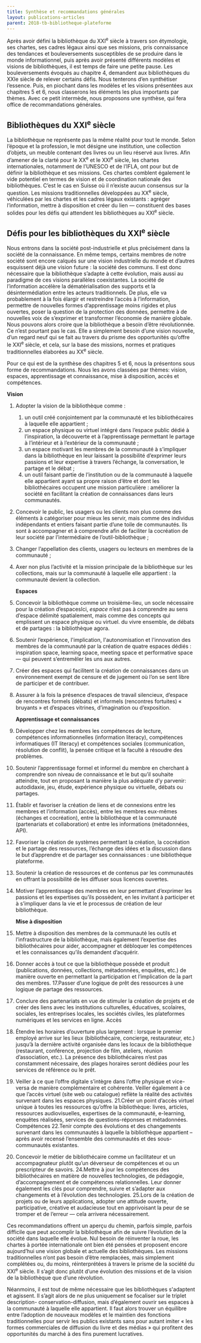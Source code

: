 ```yaml
---
title: Synthèse et recommandations générales
layout: publications-articles
parent: 2018-tb-bibliotheque-plateforme
---
```


Après avoir défini la bibliothèque du XXI<sup>e</sup> siècle à travers son étymologie, ses chartes, ses cadres légaux ainsi que ses missions, pris connaissance des tendances et bouleversements susceptibles de se produire dans le monde informationnel, puis après avoir présenté différents modèles et visions de bibliothèques, il est temps de faire une petite pause. Les bouleversements évoqués au chapitre 4, demandent aux bibliothèques du XXIe siècle de relever certains défis. Nous tenterons d’en synthétiser l’essence. Puis, en piochant dans les modèles et les visions présentées aux chapitres 5 et 6, nous classerons les éléments les plus importants par thèmes. Avec ce petit intermède, nous proposons une synthèse, qui fera office de recommandations générales.

## Bibliothèques du XXI<sup>e</sup> siècle
La bibliothèque ne représente pas la même réalité pour tout le monde. Selon l’époque et la profession, le mot désigne une institution, une collection d’objets, un meuble contenant des livres ou un lieu réservé aux livres. Afin d’amener de la clarté pour le XX<sup>e</sup> et le XXI<sup>e</sup> siècle, les chartes internationales, notamment de l’UNESCO et de l’IFLA, ont pour but de définir la bibliothèque et ses missions. Ces chartes comblent également le vide potentiel en termes de vision et de coordination nationale des bibliothèques. C’est le cas en Suisse où il n’existe aucun consensus sur la question. Les missions traditionnelles développées au XX<sup>e</sup> siècle, véhiculées par les chartes et les cadres légaux existants : agréger l’information, mettre à disposition et créer du lien — constituent des bases solides pour les défis qui attendent les bibliothèques au XXI<sup>e</sup> siècle.

## Défis pour les bibliothèques du XXI<sup>e</sup> siècle
Nous entrons dans la société post-industrielle et plus précisément dans la société de la connaissance. En même temps, certains membres de notre société sont encore calqués sur une vision industrielle du monde et d’autres esquissent déjà une vision future : la société des communs. Il est donc nécessaire que la bibliothèque s’adapte à cette évolution, mais aussi au paradigme de ces visions parallèles coexistantes. La société de l’information accélère la dématérialisation des supports et la désintermédiation entre les acteurs traditionnels. De plus, elle va probablement à la fois élargir et restreindre l’accès à l’information, permettre de nouvelles formes d’apprentissage moins rigides et plus ouvertes, poser la question de la protection des données, permettre à de nouvelles voix de s’exprimer et transformer l’économie de manière globale. Nous pouvons alors croire que la bibliothèque a besoin d’être révolutionnée. Ce n’est pourtant pas le cas. Elle a simplement besoin d’une vision nouvelle, d’un regard neuf qui se fait au travers du prisme des opportunités qu’offre le XXI<sup>e</sup> siècle, et cela, sur la base des missions, normes et pratiques traditionnelles élaborées au XX<sup>e</sup> siècle.

Pour ce qui est de la synthèse des chapitres 5 et 6, nous la présentons sous forme de recommandations. Nous les avons classées par thèmes: vision, espaces, apprentissage et connaissance, mise à disposition, accès et compétences.

**Vision**

1. Adopter la vision de la bibliothèque comme :
    1. un outil créé conjointement par la communauté et les bibliothécaires à laquelle elle appartient ;
    2. un espace physique ou virtuel intégré dans l’espace public dédié à l’inspiration, la découverte et à l’apprentissage permettant le partage à l’intérieur et à l’extérieur de la communauté ;
    3. un espace motivant les membres de la communauté à s’impliquer dans la bibliothèque en leur laissant la possibilité d’exprimer leurs passions et leur expertise à travers l’échange, la conversation, le partage et le débat ;
    4. un outil faisant partie de l’institution ou de la communauté à laquelle elle appartient ayant sa propre raison d’être et dont les bibliothécaires occupent une mission particulière : améliorer la société en facilitant la création de connaissances dans leurs communautés.
2. Concevoir le public, les usagers ou les clients non plus comme des éléments à catégoriser pour mieux les servir, mais comme des individus indépendants et entiers faisant partie d’une toile de communautés. Ils sont à accompagner et à comprendre afin de faciliter la cocréation de leur société par l’intermédiaire de l’outil-bibliothèque ;
3. Changer l’appellation des clients, usagers ou lecteurs en membres de la communauté ;
4. Axer non plus l’activité et la mission principale de la bibliothèque sur les collections, mais sur la communauté à laquelle elle appartient : la communauté devient la collection.

    **Espaces**

5. Concevoir la bibliothèque comme un troisième-lieu, un socle nécessaire pour la création d’espaces<at-note>Ici, <i>espace</i> n’est pas à comprendre au sens d’espace délimité spatialement, mais comme des concepts qui emplissent un espace physique ou virtuel.</at-note> du vivre ensemble, de débats et de partages : la bibliothèque agora.
6. Soutenir l’expérience, l'implication, l'autonomisation et l'innovation des membres de la communauté par la création de quatre espaces dédiés : inspiration space, learning space, meeting space et performative space — qui peuvent s’entremêler les uns aux autres.
7. Créer des espaces qui facilitent la création de connaissances dans un environnement exempt de censure et de jugement où l’on se sent libre de participer et de contribuer.
8. Assurer à la fois la présence d’espaces de travail silencieux, d’espace de rencontres formels (débats) et informels (rencontres fortuites) « bruyants » et d’espaces vitrines, d’imagination ou d’exposition.

    **Apprentissage et connaissances**

9. Développer chez les membres les compétences de lecture, compétences informationnelles (information literacy), compétences informatiques (IT literacy) et compétences sociales (communication, résolution de conflit), la pensée critique et la faculté à résoudre des problèmes.
10. Soutenir l’apprentissage formel et informel du membre en cherchant à comprendre son niveau de connaissance et le but qu’il souhaite atteindre, tout en proposant la manière la plus adéquate d’y parvenir: autodidaxie, jeu, étude, expérience physique ou virtuelle, débats ou partages.
11. Établir et favoriser la création de liens et de connexions entre les membres et l’information (accès), entre les membres eux-mêmes (échanges et cocréation), entre la bibliothèque et la communauté (partenariats et collaboration) et entre les informations (métadonnées, API).
12. Favoriser la création de systèmes permettant la création, la cocréation et le partage des ressources, l’échange des idées et la discussion dans le but d’apprendre et de partager ses connaissances : une bibliothèque plateforme.
13. Soutenir la création de ressources et de contenus par les communautés en offrant la possibilité de les diffuser sous licences ouvertes.
14. Motiver l’apprentissage des membres en leur permettant d’exprimer les passions et les expertises qu’ils possèdent, en les invitant à participer et à s’impliquer dans la vie et le processus de création de leur bibliothèque.

    **Mise à disposition**

15. Mettre à disposition des membres de la communauté les outils et l’infrastructure de la bibliothèque, mais également l’expertise des bibliothécaires pour aider, accompagner et débloquer les compétences et les connaissances qu’ils demandent d’acquérir.
16. Donner accès à tout ce que la bibliothèque possède et produit (publications, données, collections, métadonnées, enquêtes, etc.) de manière ouverte en permettant la participation et l’implication de la part des membres.
17.Passer d’une logique de prêt des ressources à une logique de partage des ressources.
18. Conclure des partenariats en vue de stimuler la création de projets et de créer des liens avec les institutions culturelles, éducatives, scolaires, sociales, les entreprises locales, les sociétés civiles, les plateformes numériques et les services en ligne.
Accès
19. Étendre les horaires d’ouverture plus largement : lorsque le premier employé arrive sur les lieux (bibliothécaire, concierge, restaurateur, etc.) jusqu’à la dernière activité organisée dans les locaux de la bibliothèque (restaurant, conférence, projection de film, ateliers, réunion d’association, etc.). La présence des bibliothécaires n’est pas constamment nécessaire, des plages horaires seront dédiées pour les services de référence ou le prêt.
20. Veiller à ce que l’offre digitale s’intègre dans l’offre physique et vice-versa de manière complémentaire et cohérente. Veiller également à ce que l’accès virtuel (site web ou catalogue) reflète la réalité des activités survenant dans les espaces physiques.
21.Créer un point d’accès virtuel unique à toutes les ressources qu’offre la bibliothèque: livres, articles, ressources audiovisuelles, expertises de la communauté, e-learning, enquêtes réalisées, services de questions-réponses et métadonnées.
Compétences
22.Tenir compte des évolutions et des changements survenant dans les communautés à laquelle la bibliothèque appartient – après avoir recensé l’ensemble des communautés et des sous-communautés existantes.
23. Concevoir le métier de bibliothécaire comme un facilitateur et un accompagnateur plutôt qu’un déverseur de compétences et ou un prescripteur de savoirs.
24.Mettre à jour les compétences des bibliothécaires en matière de nouvelles technologies, de pédagogie, d’accompagnement et de compétences relationnelles. Leur donner également les clés pour comprendre, suivre et s’adapter aux changements et à l’évolution des technologies.
25.Lors de la création de projets ou de leurs applications, adopter une attitude ouverte, participative, créative et audacieuse tout en apprivoisant la peur de se tromper et de l’erreur — cela arrivera nécessairement.

Ces recommandations offrent un aperçu du chemin, parfois simple, parfois difficile que peut accomplir la bibliothèque afin de suivre l’évolution de la société dans laquelle elle évolue. Nul besoin de réinventer la roue, les chartes à portée internationale ont bien été pensées et proposent encore aujourd’hui une vision globale et actuelle des bibliothèques. Les missions traditionnelles n’ont pas besoin d’être remplacées, mais simplement complétées ou, du moins, réinterprétées à travers le prisme de la société du XXI<sup>e</sup> siècle. Il s’agit donc plutôt d’une évolution des missions et de la vision de la bibliothèque que d’une révolution.

Néanmoins, il est tout de même nécessaire que les bibliothèques s'adaptent et agissent. Il s’agit alors de ne plus uniquement se focaliser sur le triplet description- conservation-diffusion, mais d’également ouvrir ses espaces à la communauté à laquelle elle appartient. Il faut alors trouver un équilibre entre l’adoption de nouveaux modèles et le maintien des fonctions traditionnelles pour servir les publics existants <at-reference creator="IFLA" date="2016" title="IFLA Trend Report 2016 Update" url="https://trends.ifla.org/files/trends/assets/trend-report-2016-update.pdf"></at-reference> sans pour autant imiter « les formes commerciales de diffusion du livre et des médias » <at-reference creator="Fabre, Xavier et Speller, Vincent" date="2012" title="Bibliothèques hybrides" place="Villeurbanne" publisher="Presses de l’enssib" page="52-57" isbn="978-2-37546-022-1" url="http://books.openedition.org/pressesenssib/1225"></at-reference> qui profitent des opportunités du marché à des fins purement lucratives.
